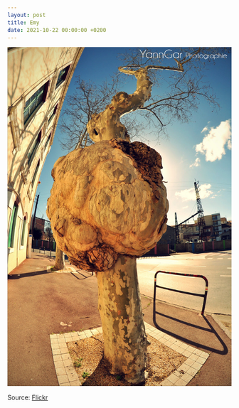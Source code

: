 ```yaml
---
layout: post
title: Emy
date: 2021-10-22 00:00:00 +0200
---
```


![Emy](/images/2021-10-22.jpg)

Source: [Flickr](https://www.flickr.com/people/39528897@N06)
